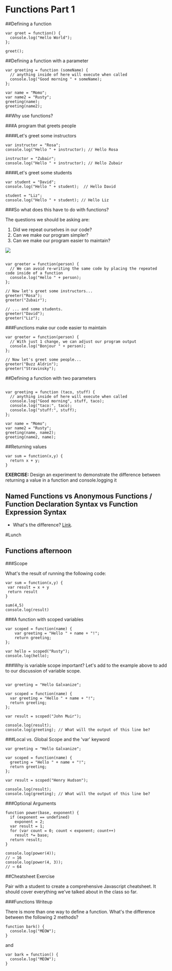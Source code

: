 # Functions Part 1

##Defining a function

```
var greet = function() {
  console.log("Hello World");
};

greet();

```

##Defining a function with a parameter

```
var greeting = function (someName) {
  // anything inside of here will execute when called
  console.log("Good morning " + someName);
};

var name = "Momo";
var name2 = "Rusty";
greeting(name);
greeting(name2);

```


##Why use functions?

###A program that greets people

####Let's greet some instructors

```
var instructor = "Rosa";
console.log("Hello " + instructor); // Hello Rosa

instructor = "Zubair";
console.log("Hello " + instructor); // Hello Zubair
```

####Let's greet some students

```
var student = "David";
console.log("Hello " + student);  // Hello David

student = "Liz";
console.log("Hello " + student); // Hello Liz
```

###So what does this have to do with functions?

The questions we should be asking are:

  1. Did we repeat ourselves in our code?
  2. Can we make our program simpler?
  3. Can we make our program easier to maintain?

![](http://codyburleson.com/wp-content/uploads/2014/11/dontrepeatyourself_motivator_2.jpg)

```

var greeter = function(person) {
  // We can avoid re-writing the same code by placing the repeated code inside of a function
  console.log("Hello " + person);
};

// Now let's greet some instructors...
greeter("Rosa");
greeter("Zubair");

// ... and some students.
greeter("David");
greeter("Liz");

```

###Functions make our code easier to maintain

```
var greeter = function(person) {
  // With just 1 change, we can adjust our program output
  console.log("Bonjour " + person);
};

// Now let's greet some people...
greeter("Buzz Aldrin");
greeter("Stravinsky");

```


##Defining a function with two parameters
```

var greeting = function (taco, stuff) {
  // anything inside of here will execute when called
  console.log("Good morning", stuff, taco);
  console.log("taco:", taco);
  console.log("stuff:", stuff);
};

var name = "Momo";
var name2 = "Rusty";
greeting(name, name2);
greeting(name2, name);
```

##Returning values

```
var sum = function(x,y) {
  return x + y;
}
```
**EXERCISE:** Design an experiment to demonstrate the difference between returning a value in a function and console.logging it

## Named Functions vs Anonymous Functions / Function Declaration Syntax vs Function Expression Syntax

- What's the difference? [Link](http://stackoverflow.com/questions/1013385/what-is-the-difference-between-a-function-expression-vs-declaration-in-javascrip).

#Lunch

## Functions afternoon


###Scope

What's the result of running the following code:

```
var sum = function(x,y) {
 var result = x + y
 return result
}

sum(4,5)
console.log(result)

```

###A function with scoped variables

```
var scoped = function(name) {
	var greeting = "Hello " + name + "!";
	return greeting;
};

var hello = scoped("Rusty");
console.log(hello);
```

###Why is variable scope important?
Let's add to the example above to add to our discussion of variable scope.

```

var greeting = "Hello Galvanize";

var scoped = function(name) {
  var greeting = "Hello " + name + "!";
  return greeting;
};

var result = scoped("John Muir");

console.log(result);
console.log(greeting); // What will the output of this line be?
```

###Local vs. Global Scope and the 'var' keyword

```
var greeting = "Hello Galvanize";

var scoped = function(name) {
  greeting = "Hello " + name + "!";
  return greeting;
};

var result = scoped("Henry Hudson");

console.log(result);
console.log(greeting); // What will the output of this line be?
```

###Optional Arguments

```
function power(base, exponent) {
  if (exponent == undefined)
    exponent = 2;
  var result = 1;
  for (var count = 0; count < exponent; count++)
    result *= base;
  return result;
}

console.log(power(4));
// → 16
console.log(power(4, 3));
// → 64

```

##Cheatsheet Exercise

Pair with a student to create a comprehensive Javascript cheatsheet.  It should cover everything we've talked about in the class so far.


###Functions Writeup

There is more than one way to define a function.  What's the difference between the following 2 methods?

```
function bark() {
  console.log("MEOW");
}
```
and

```
var bark = function() {
  console.log("MEOW");
}
```
